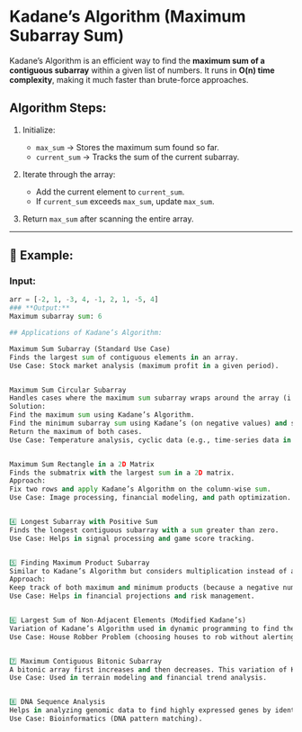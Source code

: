 # Kadane’s Algorithm (Maximum Subarray Sum)

Kadane’s Algorithm is an efficient way to find the **maximum sum of a contiguous subarray** within a given list of numbers. It runs in **O(n) time complexity**, making it much faster than brute-force approaches.

## Algorithm Steps:
1. Initialize:
   - `max_sum` → Stores the maximum sum found so far.
   - `current_sum` → Tracks the sum of the current subarray.
   
2. Iterate through the array:
   - Add the current element to `current_sum`.
   - If `current_sum` exceeds `max_sum`, update `max_sum`.

3. Return `max_sum` after scanning the entire array.

---

## 📝 Example:
### **Input:**
```python
arr = [-2, 1, -3, 4, -1, 2, 1, -5, 4]
### **Output:**
Maximum subarray sum: 6

## Applications of Kadane’s Algorithm:

Maximum Sum Subarray (Standard Use Case)
Finds the largest sum of contiguous elements in an array.
Use Case: Stock market analysis (maximum profit in a given period).


Maximum Sum Circular Subarray
Handles cases where the maximum sum subarray wraps around the array (i.e., some elements are taken from the end and some from the beginning).
Solution:
Find the maximum sum using Kadane’s Algorithm.
Find the minimum subarray sum using Kadane’s (on negative values) and subtract it from the total sum.
Return the maximum of both cases.
Use Case: Temperature analysis, cyclic data (e.g., time-series data in scheduling).


Maximum Sum Rectangle in a 2D Matrix
Finds the submatrix with the largest sum in a 2D matrix.
Approach:
Fix two rows and apply Kadane’s Algorithm on the column-wise sum.
Use Case: Image processing, financial modeling, and path optimization.


4️⃣ Longest Subarray with Positive Sum
Finds the longest contiguous subarray with a sum greater than zero.
Use Case: Helps in signal processing and game score tracking.


5️⃣ Finding Maximum Product Subarray
Similar to Kadane’s Algorithm but considers multiplication instead of addition.
Approach:
Keep track of both maximum and minimum products (because a negative number can turn a small product into a large one).
Use Case: Helps in financial projections and risk management.


6️⃣ Largest Sum of Non-Adjacent Elements (Modified Kadane’s)
Variation of Kadane’s Algorithm used in dynamic programming to find the maximum sum where no two elements are adjacent.
Use Case: House Robber Problem (choosing houses to rob without alerting police).


7️⃣ Maximum Contiguous Bitonic Subarray
A bitonic array first increases and then decreases. This variation of Kadane’s Algorithm helps find the maximum sum of such an array.
Use Case: Used in terrain modeling and financial trend analysis.


8️⃣ DNA Sequence Analysis
Helps in analyzing genomic data to find highly expressed genes by identifying the most significant subsequence.
Use Case: Bioinformatics (DNA pattern matching).
